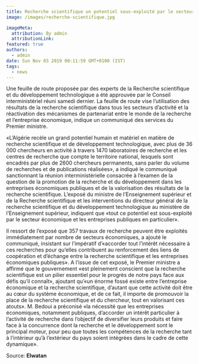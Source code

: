 ```yaml
---
title: Recherche scientifique un potentiel sous-exploité par le secteur économique.
image: /images/recherche-scientifique.jpg

imageMeta:
  attribution: By admin
  attributionLink:
featured: true
authors:
  - admin
date: Sun Nov 03 2019 00:11:59 GMT+0100 (IST)
tags:
  - news
---
```

Une feuille de route proposée par des experts de la Recherche scientifique et du développement technologique a été approuvée par le Conseil interministériel réuni samedi dernier. La feuille de route vise l’utilisation des résultats de la recherche scientifique dans tous les secteurs d’activité et la réactivation des mécanismes de partenariat entre le monde de la recherche et l’entreprise économique, indique un communiqué des services du Premier ministre.

«L’Algérie recèle un grand potentiel humain et matériel en matière de recherche scientifique et de développement technologique, avec plus de 36 000 chercheurs en activité à travers 1470 laboratoires de recherche et les centres de recherche que compte le territoire national, lesquels sont encadrés par plus de 2600 chercheurs permanents, sans parler du volume de recherches et de publications réalisées», a indiqué le communiqué sanctionnant la réunion interministérielle consacrée à l’examen de la question de la promotion de la recherche et du développement dans les entreprises économiques publiques et de la valorisation des résultats de la recherche scientifique. L’exposé du ministre de l’Enseignement supérieur et de la Recherche scientifique et les interventions du directeur général de la recherche scientifique et du développement technologique au ministère de l’Enseignement supérieur, indiquent que «tout ce potentiel est sous-exploité par le secteur économique et les entreprises publiques en particulier».

Il ressort de l’exposé que 357 travaux de recherche peuvent être exploités immédiatement par nombre de secteurs économiques, a ajouté le communiqué, insistant sur l’impératif d’«accorder tout l’intérêt nécessaire à ces recherches pour qu’elles contribuent au renforcement des liens de coopération et d’échange entre la recherche scientifique et les entreprises économiques publiques». A l’issue de cet exposé, le Premier ministre a affirmé que le gouvernement «est pleinement conscient que la recherche scientifique est un pilier essentiel pour le progrès de notre pays face aux défis qu’il connaît», ajoutant qu’«un énorme fossé existe entre l’entreprise économique et la recherche scientifique, d’autant que cette activité doit être au cœur du système économique, et de ce fait, il importe de promouvoir la place de la recherche scientifique et du chercheur, tout en valorisant ces atouts». M. Bedoui a préconisé «la nécessité que les entreprises économiques, notamment publiques, d’accorder un intérêt particulier à l’activité de recherche dans l’objectif de diversifier leurs produits et faire face à la concurrence dont la recherche et le développement sont le principal moteur, pour peu que toutes les compétences de la recherche tant à l’intérieur qu’à l’extérieur du pays soient intégrées dans le cadre de cette dynamique».

Source: **Elwatan**
